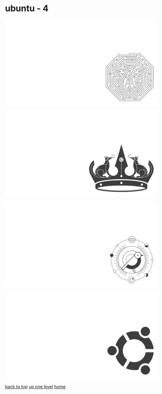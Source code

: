 # ubuntu - 4
[![23_10_mantic_minotaur.png](/terminal/grey%20on%20alpha/little/ubuntu/23_10_mantic_minotaur.png "23_10_mantic_minotaur.png")](https://raw.githubusercontent.com/buckmanc/wallpapers/main/terminal/grey%20on%20alpha/little/ubuntu/23_10_mantic_minotaur.png)

[![24_04_noble_numbat.png](/terminal/grey%20on%20alpha/little/ubuntu/24_04_noble_numbat.png "24_04_noble_numbat.png")](https://raw.githubusercontent.com/buckmanc/wallpapers/main/terminal/grey%20on%20alpha/little/ubuntu/24_04_noble_numbat.png)

[![24_10_oracular_oriole.png](/terminal/grey%20on%20alpha/little/ubuntu/24_10_oracular_oriole.png "24_10_oracular_oriole.png")](https://raw.githubusercontent.com/buckmanc/wallpapers/main/terminal/grey%20on%20alpha/little/ubuntu/24_10_oracular_oriole.png)

[![ubuntu_circle_of_friends_old.png](/terminal/grey%20on%20alpha/little/ubuntu/ubuntu_circle_of_friends_old.png "ubuntu_circle_of_friends_old.png")](https://raw.githubusercontent.com/buckmanc/wallpapers/main/terminal/grey%20on%20alpha/little/ubuntu/ubuntu_circle_of_friends_old.png)



[back to top](#)
[up one level](/terminal/grey%20on%20alpha/little/README.MD)
[home](/)
